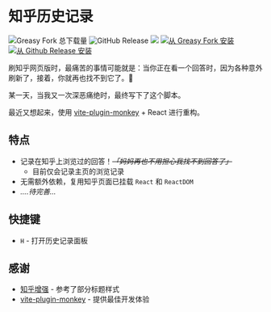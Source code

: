 # 知乎历史记录

![Greasy Fork 总下载量](https://img.shields.io/greasyfork/dt/459852?style=flat-square&color=444)
![GitHub Release](https://img.shields.io/github/v/release/maxchang3/zhihu-history?style=flat-square&color=444)
![](https://img.shields.io/badge/安装方式:-777)
[![从 Greasy Fork 安装](https://img.shields.io/badge/Greasy_Fork-7D160D)](https://greasyfork.org/scripts/459852) [![从 Github Release 安装](https://img.shields.io/badge/Github_Release-3D7D3F)](https://github.com/maxchang3/zhihu-history/releases/latest/download/zhihu-history.user.js)


刷知乎网页版时，最痛苦的事情可能就是：当你正在看一个回答时，因为各种意外刷新了，接着，你就再也找不到它了。🤮

某一天，当我又一次深恶痛绝时，最终写下了这个脚本。

最近又想起来，使用 [vite-plugin-monkey](https://github.com/lisonge/vite-plugin-monkey) + React 进行重构。

## 特点

- 记录在知乎上浏览过的回答！_~~「妈妈再也不用担心我找不到回答了」~~_
  - 目前仅会记录主页的浏览记录
- 无需额外依赖，复用知乎页面已挂载 `React` 和 `ReactDOM`
- _....待完善..._

## 快捷键

- `H` - 打开历史记录面板

## 感谢

- [知乎增强](https://greasyfork.org/scripts/419081) - 参考了部分标题样式
- [vite-plugin-monkey](https://github.com/lisonge/vite-plugin-monkey) - 提供最佳开发体验
